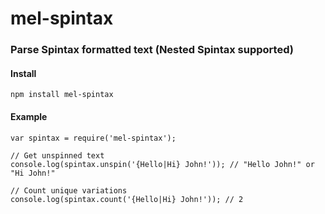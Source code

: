 # mel-spintax

### Parse Spintax formatted text (Nested Spintax supported)

#### Install

    npm install mel-spintax

#### Example

    var spintax = require('mel-spintax');

    // Get unspinned text
    console.log(spintax.unspin('{Hello|Hi} John!')); // "Hello John!" or "Hi John!"

    // Count unique variations
    console.log(spintax.count('{Hello|Hi} John!')); // 2
